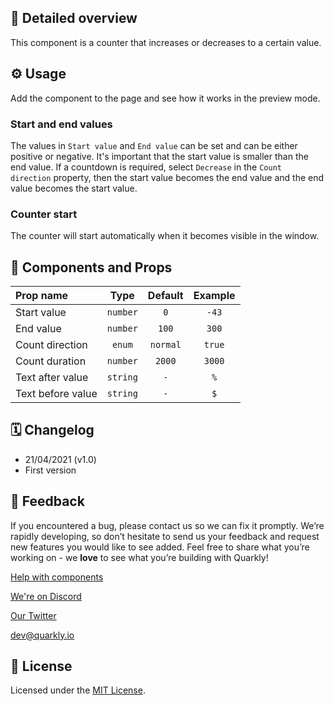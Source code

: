## 📖 Detailed overview

This component is a counter that increases or decreases to a certain value.

## ⚙️ Usage

Add the component to the page and see how it works in the preview mode.

### Start and end values

The values in `Start value` and `End value` can be set and can be either positive or negative. It's important that the start value is smaller than the end value. If a countdown is required, select `Decrease` in the `Count direction` property, then the start value becomes the end value and the end value becomes the start value.

### Counter start

The counter will start automatically when it becomes visible in the window.

## 🧩 Components and Props

| Prop name         |   Type   | Default  | Example |
| :---------------- | :------: | :------: | :-----: |
| Start value       | `number` |   `0`    |  `-43`  |
| End value         | `number` |  `100`   |  `300`  |
| Count direction   |  `enum`  | `normal` | `true`  |
| Count duration    | `number` |  `2000`  | `3000`  |
| Text after value  | `string` |   `-`    |   `%`   |
| Text before value | `string` |   `-`    |   `$`   |

## 🗓 Changelog

-   21/04/2021 (v1.0)
-   First version

## 📮 Feedback

If you encountered a bug, please contact us so we can fix it promptly. We’re rapidly developing, so don’t hesitate to send us your feedback and request new features you would like to see added. Feel free to share what you’re working on - we **love** to see what you’re building with Quarkly!

[Help with components](https://community.quarkly.io/c/requests/11)

[We're on Discord](https://discord.gg/SuF9vCMJGW)

[Our Twitter](https://twitter.com/quarklyapp)

[dev@quarkly.io](mailto:dev@quarkly.io)

## 📝 License

Licensed under the [MIT License](./LICENSE).
